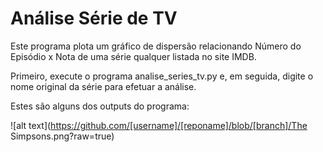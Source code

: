 # Análise Série de TV
Este programa plota um gráfico de dispersão relacionando Número do Episódio x Nota de uma série qualquer listada no site IMDB.

Primeiro, execute o programa analise_series_tv.py e, em seguida, digite o nome original da série para efetuar a análise.

Estes são alguns dos outputs do programa:

![alt text](https://github.com/[username]/[reponame]/blob/[branch]/The Simpsons.png?raw=true)

